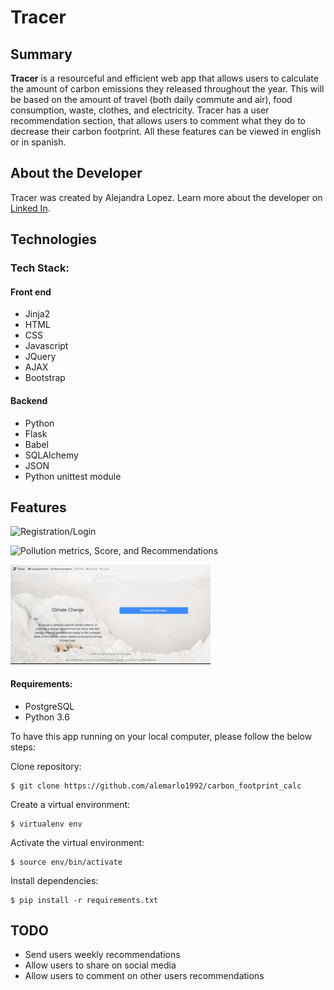 # Tracer 

## Summary 

**Tracer** is a resourceful and efficient web app that allows users to calculate the amount of carbon emissions they released throughout the year. This will be based on the amount of travel (both daily commute and air), food consumption, waste, clothes, and electricity. Tracer has a user recommendation section, that allows users to comment what they do to decrease their carbon footprint. All these features can be viewed in english or in spanish. 

## About the Developer
Tracer was created by Alejandra Lopez. Learn more about the developer on [Linked In](https://www.linkedin.com/in/alejandra-lopez-0a0a205b/).

## Technologies

### Tech Stack:

#### Front end
* Jinja2
* HTML
* CSS
* Javascript
* JQuery
* AJAX
* Bootstrap

#### Backend
* Python
* Flask
* Babel
* SQLAlchemy
* JSON
* Python unittest module

## Features

![Registration/Login](/CarbonFootPrintCalculator/static/README/register_login.gif)

![Pollution metrics, Score, and Recommendations](/CarbonFootPrintCalculator/static/README/form_score_recs.gif)


![English to Spanish](static/README/english_spanish.gif)

#### Requirements:

- PostgreSQL
- Python 3.6

To have this app running on your local computer, please follow the below steps:

Clone repository:
```
$ git clone https://github.com/alemarlo1992/carbon_footprint_calc
```
Create a virtual environment:
```
$ virtualenv env
```
Activate the virtual environment:
```
$ source env/bin/activate
```
Install dependencies:
```
$ pip install -r requirements.txt
```
## TODO
* Send users weekly recommendations 
* Allow users to share on social media 
* Allow users to comment on other users recommendations
















